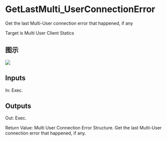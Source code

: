# GetLastMulti_UserConnectionError

Get the last Multi-User connection error that happened, if any

Target is Multi User Client Statics

## 图示

![]($-20221218-20101722.png)

## Inputs

In: Exec.  

## Outputs

Out: Exec.

Return Value: Multi User Connection Error Structure. Get the last Multi-User connection error that happened, if any.

